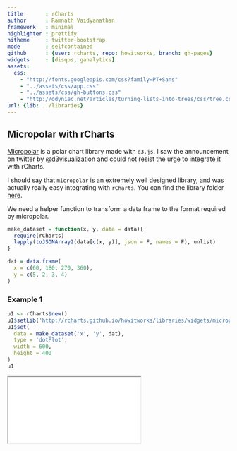 ```yaml
---
title       : rCharts
author      : Ramnath Vaidyanathan
framework   : minimal
highlighter : prettify
hitheme     : twitter-bootstrap
mode        : selfcontained
github      : {user: rcharts, repo: howitworks, branch: gh-pages}
widgets     : [disqus, ganalytics]
assets:
  css: 
    - "http://fonts.googleapis.com/css?family=PT+Sans"
    - "../assets/css/app.css"
    - "../assets/css/gh-buttons.css"
    - "http://odyniec.net/articles/turning-lists-into-trees/css/tree.css"
url: {lib: ../libraries}
---
```


## Micropolar with rCharts

[Micropolar](http://micropolar.org) is a polar chart library made with `d3.js`. I saw the announcement on twitter by [@d3visualization](https://twitter.com/d3visualization) and could not resist the urge to integrate it with rCharts.

I should say that `micropolar` is an extremely well designed library, and was actually really easy integrating with `rCharts`. You can find the library folder [here](../libraries/widgets/micropolar).

We need a helper function to transform a data frame to the format required by micropolar.





```r
make_dataset = function(x, y, data = data){
  require(rCharts)
  lapply(toJSONArray2(data[c(x, y)], json = F, names = F), unlist)
}

dat = data.frame(
  x = c(60, 180, 270, 360),
  y = c(5, 2, 3, 4)
)
```


### Example 1


```r
u1 <- rCharts$new()
u1$setLib('http://rcharts.github.io/howitworks/libraries/widgets/micropolar')
u1$set(
  data = make_dataset('x', 'y', dat),
  type = 'dotPlot',
  width = 600,
  height = 400
)
u1
```

<iframe src=assets/fig/unnamed-chunk-3.html seamless></iframe>


<div id='disqus_thread'></div>


